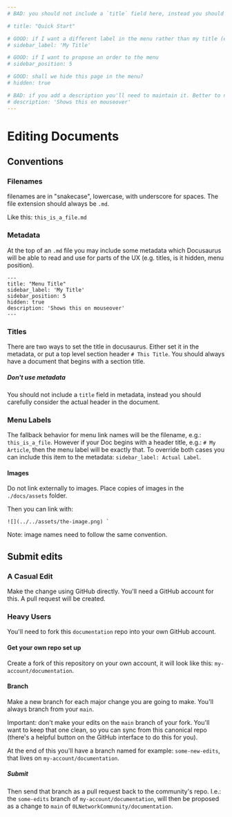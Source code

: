 ```yaml
---
# BAD: you should not include a `title` field here, instead you should carefully consider the actual header in the document. Notice in this example it is different than the filename.

# title: "Quick Start"

# GOOD: if I want a different label in the menu rather than my title (e.g. because it's too long)
# sidebar_label: 'My Title'

# GOOD: if I want to propose an order to the menu
# sidebar_position: 5

# GOOD: shall we hide this page in the menu?
# hidden: true

# BAD: if you add a description you'll need to maintain it. Better to not use it.
# description: 'Shows this on mouseover'
---
```


# Editing Documents

## Conventions

### Filenames
filenames are in "snakecase", lowercase, with underscore for spaces. The file extension should always be `.md`.

Like this:
 `this_is_a_file.md`

### Metadata
At the top of an `.md` file you may include some metadata which Docusaurus will be able to read and use for parts of the UX (e.g. titles, is it hidden, menu position).

```
---
title: "Menu Title"
sidebar_label: 'My Title'
sidebar_position: 5
hidden: true
description: 'Shows this on mouseover'
---
```
### Titles
There are two ways to set the title in docusaurus. Either set it in the metadata, or put a top level section header `# This Title`.
You should always have a document that begins with a section title.

##### Don't use metadata
You should not include a `title` field in metadata, instead you should carefully consider the actual header in the document.

### Menu Labels
The fallback behavior for menu link names will be the filename, e.g.: `this_is_a_file`.
However if your Doc begins with a header title, e.g.: `# My Article`, then the menu label will be exactly that.
To override both cases you can include this item to the metadata: `sidebar_label: Actual Label`.

#### Images
Do not link externally to images. Place copies of images in the `./docs/assets` folder.

Then you can link with:
```
![](../../assets/the-image.png) `
```
Note: image names need to follow the same convention.

## Submit edits

### A Casual Edit

Make the change using GitHub directly. You'll need a GitHub account for this. A pull request will be created.

### Heavy Users
You'll need to fork this `documentation` repo into your own GitHub account.

#### Get your own repo set up
Create a fork of this repository on your own account,  it will look like this: `my-account/documentation`.

#### Branch
Make a new branch for each major change you are going to make. You'll always branch from your `main`.

Important: don't make your edits on the  `main` branch of your fork. You'll want to keep that one clean, so you can sync from this canonical repo (there's a helpful button on the GitHub interface to do this for you).

At the end of this you'll have a branch named for example: `some-new-edits`, that lives on `my-account/documentation`.

##### Submit
Then send that branch as a pull request back to the community's repo. I.e.: the `some-edits` branch of `my-account/documentation`, will then be proposed as a change to `main` of `0LNetworkCommunity/documentation`.
